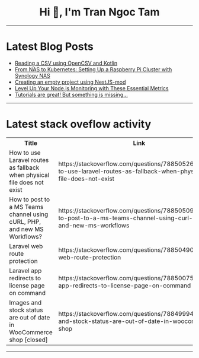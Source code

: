 <h1 align="center">Hi 👋, I'm Tran Ngoc Tam</h1>

---

# Latest Blog Posts 
<!-- BLOG-POST-LIST:START -->
- [Reading a CSV using OpenCSV and Kotlin](https://dev.to/zion_onwujuba_894fe00cd83/reading-a-csv-using-opencsv-and-kotlin-d02)
- [From NAS to Kubernetes: Setting Up a Raspberry Pi Cluster with Synology NAS](https://dev.to/fredinono/from-nas-to-kubernetes-setting-up-a-raspberry-pi-cluster-with-synology-nas-57f4)
- [Creating an empty project using NestJS-mod](https://dev.to/endykaufman/creating-an-empty-project-using-nestjs-mod-2dgo)
- [Level Up Your Node.js Monitoring with These Essential Metrics](https://dev.to/alertyai/level-up-your-nodejs-monitoring-with-these-essential-metrics-3kf6)
- [Tutorials are great! But something is missing...](https://dev.to/francescoxx/tutorials-are-great-but-something-is-missing-2g4k)
<!-- BLOG-POST-LIST:END -->

---

# Latest stack oveflow activity
<table>
  <tr><th>Title</th><th>Link</th></tr>
  <!-- STACKOVERFLOW:START --><tr><td>How to use Laravel routes as fallback when physical file does not exist</td><td>https://stackoverflow.com/questions/78850526/how-to-use-laravel-routes-as-fallback-when-physical-file-does-not-exist</td></tr><tr><td>How to post to a MS Teams channel using cURL, PHP, and new MS Workflows?</td><td>https://stackoverflow.com/questions/78850509/how-to-post-to-a-ms-teams-channel-using-curl-php-and-new-ms-workflows</td></tr><tr><td>Laravel web route protection</td><td>https://stackoverflow.com/questions/78850490/laravel-web-route-protection</td></tr><tr><td>Laravel app redirects to license page on command</td><td>https://stackoverflow.com/questions/78850075/laravel-app-redirects-to-license-page-on-command</td></tr><tr><td>Images and stock status are out of date in WooCommerce shop [closed]</td><td>https://stackoverflow.com/questions/78849994/images-and-stock-status-are-out-of-date-in-woocommerce-shop</td></tr><!-- STACKOVERFLOW:END -->
</table>

---


